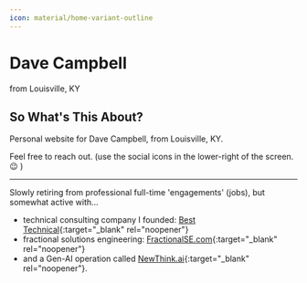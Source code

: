 ```yaml
---
icon: material/home-variant-outline
---
```


# Dave Campbell
from Louisville, KY

## So What's This About?
Personal website for Dave Campbell, from Louisville, KY.

Feel free to reach out.
(use the social icons in the lower-right of the screen. 😉 )  

---

Slowly retiring from professional full-time 'engagements' (jobs), but somewhat active with...  
  * technical consulting company I founded: [Best Technical](https://www.besttechnical.com){:target="_blank" rel="noopener"}
  * fractional solutions engineering: [FractionalSE.com](https://fractionalse.com){:target="_blank" rel="noopener"}
  * and a Gen-AI operation called [NewThink.ai](https://newthink.ai){:target="_blank" rel="noopener"}.

